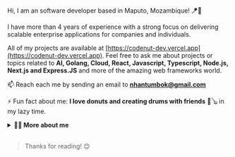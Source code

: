 Hi, I am an software developer based in Maputo, Mozambique! 🪁🐝

I have more than 4 years of experience with a strong focus on delivering scalable enterprise applications for companies and individuals.

All of my projects are available at [https://codenut-dev.vercel.app](https://codenut-dev.vercel.app). Feel free to ask me about projects or topics related to **AI, Golang, Cloud, React, Javascript, Typescript, Node.js, Next.js and Express.JS** and more of the amazing web frameworks world.

📫 Reach each me by sending an email to **nhantumbok@gmail.com**

⚡ Fun fact about me: **I love donuts and creating drums with friends** 🥁🪕 in my lazy time.

<!-- Dropdown -->
<details>
  <summary><strong> 👨‍💻 More about me </strong></summary>

I am 25 years old, currently living in Maputo, Mozambique. Despite that I am a portuguese speaker, I have fluency in English too, which helped me a lot during my learning journey.

I have been working with web development since 2019, from I gained experience with Typescript, Javascript, Node.JS, Git, front-end development and user interfaces, server side applications with Golang, CI/CD and currently Docker.

Furthermore,I create content for my own blog since 2022, which is helping me to develop some important skills such as creativity, communication, community and social media management.

I also enjoy reading, whether it's a good book, manga, or comics, as well as creating drums! I believe that our personal interests contribute to a more refined perception of things and problem solving!

</details>

<br>

> Thanks for reading! 😊
